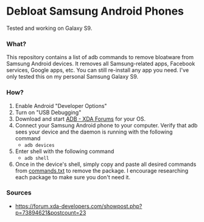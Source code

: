 # Debloat Samsung Android Phones
Tested and working on Galaxy S9.

### What?
This repository contains a list of adb commands to remove bloatware from Samsung Android devices.
It removes all Samsung-related apps, Facebook services, Google apps, etc.
You can still re-install any app you need.
I've only tested this on my personal Samsung Galaxy S9.

### How?
1. Enable Android "Developer Options"
2. Turn on "USB Debugging"
3. Download and start [ADB - XDA Forums](https://www.xda-developers.com/google-releases-separate-adb-and-fastboot-binary-downloads/) for your OS.
4. Connect your Samsung Android phone to your computer. Verify that adb sees your device and the daemon is running with the following command
    - `adb devices`
5. Enter shell with the following command
    - `adb shell`
6. Once in the device's shell, simply copy and paste all desired commands from [commands.txt](./commands.txt) to remove the package. I encourage researching each package to make sure you don't need it.

### Sources
- https://forum.xda-developers.com/showpost.php?p=73894621&postcount=23